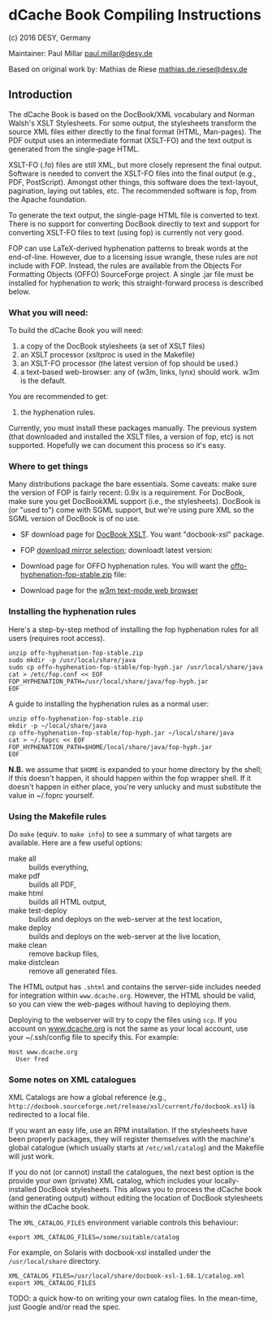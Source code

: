 dCache Book Compiling Instructions
==================================

(c) 2016 DESY, Germany

Maintainer: Paul Millar <paul.millar@desy.de>

Based on original work by:
     Mathias de Riese <mathias.de.riese@desy.de>


Introduction
------------

The dCache Book is based on the DocBook/XML vocabulary and Norman
Walsh's XSLT Stylesheets.  For some output, the stylesheets transform
the source XML files either directly to the final format (HTML,
Man-pages).  The PDF output uses an intermediate format (XSLT-FO) and
the text output is generated from the single-page HTML.

XSLT-FO (.fo) files are still XML, but more closely represent the
final output.  Software is needed to convert the XSLT-FO files into
the final output (e.g., PDF, PostScript).  Amongst other things, this
software does the text-layout, pagination, laying out tables, etc.
The recommended software is fop, from the Apache foundation.

To generate the text output, the single-page HTML file is converted to
text.  There is no support for converting DocBook directly to text and
support for converting XSLT-FO files to text (using fop) is currently
not very good.

FOP can use LaTeX-derived hyphenation patterns to break words at the
end-of-line.  However, due to a licensing issue wrangle, these rules
are not include with FOP.  Instead, the rules are available from the
Objects For Formatting Objects (OFFO) SourceForge project.  A single
.jar file must be installed for hyphenation to work; this
straight-forward process is described below.


### What you will need:

To build the dCache Book you will need:
1.  a copy of the DocBook stylesheets (a set of XSLT files)
2.  an XSLT processor (xsltproc is used in the Makefile)
3.  an XSLT-FO processor (the latest version of fop should be used.)
4.  a text-based web-browser: any of (w3m, links, lynx) should work.
    w3m is the default.

You are recommended to get:
1.  the hyphenation rules.


Currently, you must install these packages manually.  The previous
system (that downloaded and installed the XSLT files, a version of
fop, etc) is not supported.  Hopefully we can document this process so
it's easy.



### Where to get things

Many distributions package the bare essentials.  Some caveats: make
sure the version of FOP is fairly recent: 0.9x is a requirement.  For
DocBook, make sure you get DocBookXML support (i.e., the stylesheets).
DocBook is (or "used to") come with SGML support, but we're using pure
XML so the SGML version of DocBook is of no use.

*   SF download page for [DocBook
    XSLT](http://sourceforge.net/project/showfiles.php?group_id=21935).
    You want "docbook-xsl" package.

*   FOP [download mirror
    selection](http://www.apache.org/dyn/closer.cgi/xmlgraphics/fop);
    downloadt latest version:

*   Download page for OFFO hyphenation rules.  You will want the
    [offo-hyphenation-fop-stable.zip](http://sourceforge.net/project/showfiles.php?group_id=116740)
    file:

*   Download page for the [w3m text-mode web
    browser](http://sourceforge.net/project/showfiles.php?group_id=39518)

### Installing the hyphenation rules

Here's a step-by-step method of installing the fop hyphenation rules
for all users (requires root access).

    unzip offo-hyphenation-fop-stable.zip
    sudo mkdir -p /usr/local/share/java
    sudo cp offo-hyphenation-fop-stable/fop-hyph.jar /usr/local/share/java
    cat > /etc/fop.conf << EOF
    FOP_HYPHENATION_PATH=/usr/local/share/java/fop-hyph.jar
    EOF

A guide to installing the hyphenation rules as a normal user:

    unzip offo-hyphenation-fop-stable.zip
    mkdir -p ~/local/share/java
    cp offo-hyphenation-fop-stable/fop-hyph.jar ~/local/share/java
    cat > ~/.foprc << EOF
    FOP_HYPHENATION_PATH=$HOME/local/share/java/fop-hyph.jar
    EOF

**N.B.** we assume that `$HOME` is expanded to your home directory by
the shell; if this doesn't happen, it should happen within the fop
wrapper shell.  If it doesn't happen in either place, you're very
unlucky and must substitute the value in ~/.foprc yourself.


### Using the Makefile rules

Do `make` (equiv. to `make info`) to see a summary of what targets are
available.  Here are a few useful options:

<dl>
<dt>make all</dt>
<dd>builds everything,</dd>
<dt>make pdf</dt>
<dd>builds all PDF,</dd>
<dt>make html</dt>
<dd>builds all HTML output,</dd>
<dt>make test-deploy</dt>
<dd>builds and deploys on the web-server at the test location,</dd>
<dt>make deploy</dt>
<dd>builds and deploys on the web-server at the live location,</dd>
<dt>make clean</dt>
<dd>remove backup files,</dd>
<dt>make distclean</dt>
<dd>remove all generated files.</dd>
</dl>

The HTML output has `.shtml` and contains the server-side includes
needed for integration within `www.dcache.org`.  However, the HTML
should be valid, so you can view the web-pages without having to
deploying them.

Deploying to the webserver will try to copy the files using `scp`.  If
you account on www.dcache.org is not the same as your local account,
use your ~/.ssh/config file to specify this.  For example:

    Host www.dcache.org
      User fred


### Some notes on XML catalogues

XML Catalogs are how a global reference (e.g.,
`http://docbook.sourceforge.net/release/xsl/current/fo/docbook.xsl`)
is redirected to a local file.

If you want an easy life, use an RPM installation.  If the stylesheets
have been properly packages, they will register themselves with the
machine's global catalogue (which usually starts at
`/etc/xml/catalog`) and the Makefile will just work.

If you do not (or cannot) install the catalogues, the next best option
is the provide your own (private) XML catalog, which includes your
locally-installed DocBook stylesheets.  This allows you to process the
dCache book (and generating output) without editing the location of
DocBook stylesheets within the dCache book.

The `XML_CATALOG_FILES` environment variable controls this behaviour:

    export XML_CATALOG_FILES=/some/suitable/catalog

For example, on Solaris with docbook-xsl installed under the
`/usr/local/share` directory.

    XML_CATALOG_FILES=/usr/local/share/docbook-xsl-1.68.1/catalog.xml
    export XML_CATALOG_FILES

TODO: a quick how-to on writing your own catalog files.  In the
mean-time, just Google and/or read the spec.